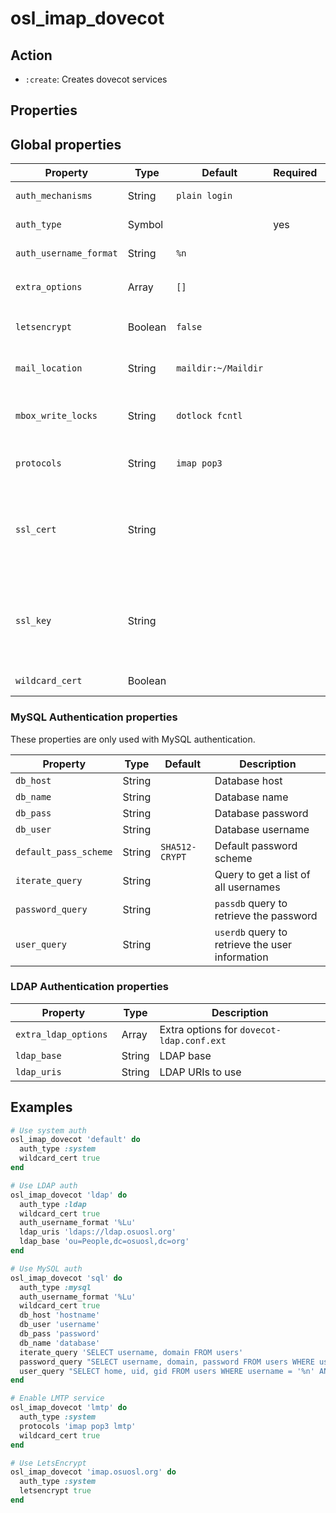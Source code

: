 # osl_imap_dovecot

## Action

- `:create`: Creates dovecot services

## Properties

## Global properties

| Property               | Type    | Default             | Required | Description                                                    |
|------------------------|---------|---------------------|----------|----------------------------------------------------------------|
| `auth_mechanisms`      | String  | `plain login`       |          | Authentication mechanisms                                      |
| `auth_type`            | Symbol  |                     | yes      | Authentication type                                            |
| `auth_username_format` | String  | `%n`                |          | Username formatting                                            |
| `extra_options`        | Array   | `[]`                |          | Extra options to be added to `dovecot.conf`                    |
| `letsencrypt`          | Boolean | `false`             |          | Setup SSL using LetsEncrypt                                    |
| `mail_location`        | String  | `maildir:~/Maildir` |          | Location for users' mailboxes                                  |
| `mbox_write_locks`     | String  | `dotlock fcntl`     |          | Which locking methods to use for locking mbox                  |
| `protocols`            | String  | `imap pop3`         |          | Protocols we want to be serving                                |
| `ssl_cert`             | String  |                     |          | Path of SSL cert (automatically set when using wildcard or LE) |
| `ssl_key`              | String  |                     |          | Path of SSL Key (automatically set when using wildcard or LE)  |
| `wildcard_cert`        | Boolean |                     |          | Use wildcard SSL cert                                          |


### MySQL Authentication properties

These properties are only used with MySQL authentication.

| Property              | Type   | Default        | Description                                     |
|-----------------------|--------|----------------|-------------------------------------------------|
| `db_host`             | String |                | Database host                                   |
| `db_name`             | String |                | Database name                                   |
| `db_pass`             | String |                | Database password                               |
| `db_user`             | String |                | Database username                               |
| `default_pass_scheme` | String | `SHA512-CRYPT` | Default password scheme                         |
| `iterate_query`       | String |                | Query to get a list of all usernames            |
| `password_query`      | String |                | `passdb` query to retrieve the password         |
| `user_query`          | String |                | `userdb` query to retrieve the user information |


### LDAP Authentication properties
| Property              | Type   | Description                               |
|-----------------------|--------|-------------------------------------------|
| `extra_ldap_options ` | Array  | Extra options for `dovecot-ldap.conf.ext` |
| `ldap_base`           | String | LDAP base                                 |
| `ldap_uris`           | String | LDAP URIs to use                          |

## Examples

```ruby
# Use system auth
osl_imap_dovecot 'default' do
  auth_type :system
  wildcard_cert true
end

# Use LDAP auth
osl_imap_dovecot 'ldap' do
  auth_type :ldap
  wildcard_cert true
  auth_username_format '%Lu'
  ldap_uris 'ldaps://ldap.osuosl.org'
  ldap_base 'ou=People,dc=osuosl,dc=org'
end

# Use MySQL auth
osl_imap_dovecot 'sql' do
  auth_type :mysql
  auth_username_format '%Lu'
  wildcard_cert true
  db_host 'hostname'
  db_user 'username'
  db_pass 'password'
  db_name 'database'
  iterate_query 'SELECT username, domain FROM users'
  password_query "SELECT username, domain, password FROM users WHERE username = '%n' AND domain = '%d'"
  user_query "SELECT home, uid, gid FROM users WHERE username = '%n' AND domain = '%d'"
end

# Enable LMTP service
osl_imap_dovecot 'lmtp' do
  auth_type :system
  protocols 'imap pop3 lmtp'
  wildcard_cert true
end

# Use LetsEncrypt
osl_imap_dovecot 'imap.osuosl.org' do
  auth_type :system
  letsencrypt true
end
```

